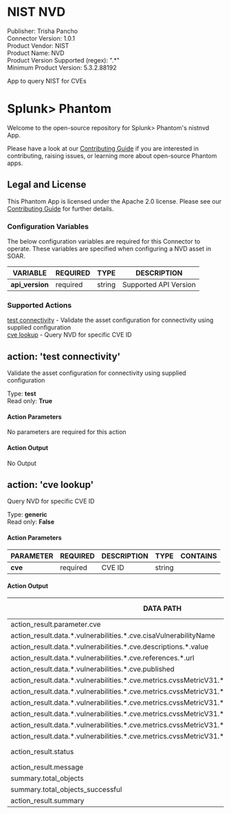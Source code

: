 [comment]: # "Auto-generated SOAR connector documentation"
# NIST NVD

Publisher: Trisha Pancho  
Connector Version: 1.0.1  
Product Vendor: NIST  
Product Name: NVD  
Product Version Supported (regex): ".\*"  
Minimum Product Version: 5.3.2.88192  

App to query NIST for CVEs

# Splunk> Phantom

Welcome to the open-source repository for Splunk> Phantom's nistnvd App.

Please have a look at our [Contributing Guide](https://github.com/Splunk-SOAR-Apps/.github/blob/main/.github/CONTRIBUTING.md) if you are interested in contributing, raising issues, or learning more about open-source Phantom apps.

## Legal and License

This Phantom App is licensed under the Apache 2.0 license. Please see our [Contributing Guide](https://github.com/Splunk-SOAR-Apps/.github/blob/main/.github/CONTRIBUTING.md#legal-notice) for further details.


### Configuration Variables
The below configuration variables are required for this Connector to operate.  These variables are specified when configuring a NVD asset in SOAR.

VARIABLE | REQUIRED | TYPE | DESCRIPTION
-------- | -------- | ---- | -----------
**api_version** |  required  | string | Supported API Version

### Supported Actions  
[test connectivity](#action-test-connectivity) - Validate the asset configuration for connectivity using supplied configuration  
[cve lookup](#action-cve-lookup) - Query NVD for specific CVE ID  

## action: 'test connectivity'
Validate the asset configuration for connectivity using supplied configuration

Type: **test**  
Read only: **True**

#### Action Parameters
No parameters are required for this action

#### Action Output
No Output  

## action: 'cve lookup'
Query NVD for specific CVE ID

Type: **generic**  
Read only: **False**

#### Action Parameters
PARAMETER | REQUIRED | DESCRIPTION | TYPE | CONTAINS
--------- | -------- | ----------- | ---- | --------
**cve** |  required  | CVE ID | string | 

#### Action Output
DATA PATH | TYPE | CONTAINS | EXAMPLE VALUES
--------- | ---- | -------- | --------------
action_result.parameter.cve | string |  |  
action_result.data.\*.vulnerabilities.\*.cve.cisaVulnerabilityName | string |  |  
action_result.data.\*.vulnerabilities.\*.cve.descriptions.\*.value | string |  |  
action_result.data.\*.vulnerabilities.\*.cve.references.\*.url | string |  |  
action_result.data.\*.vulnerabilities.\*.cve.published | string |  |  
action_result.data.\*.vulnerabilities.\*.cve.metrics.cvssMetricV31.\*.cvssData.baseScore | string |  |  
action_result.data.\*.vulnerabilities.\*.cve.metrics.cvssMetricV31.\*.cvssData.baseSeverity | string |  |  
action_result.data.\*.vulnerabilities.\*.cve.metrics.cvssMetricV31.\*.cvssData.attackVector | string |  |  
action_result.data.\*.vulnerabilities.\*.cve.metrics.cvssMetricV31.\*.impactScore | string |  |  
action_result.data.\*.vulnerabilities.\*.cve.metrics.cvssMetricV31.\*.exploitabilityScore | string |  |  
action_result.data.\*.vulnerabilities.\*.cve.metrics.cvssMetricV31.\*.cvssData.attackComplexity | string |  |  
action_result.status | string |  |   success  failed 
action_result.message | string |  |  
summary.total_objects | numeric |  |  
summary.total_objects_successful | numeric |  |  
action_result.summary | string |  |  